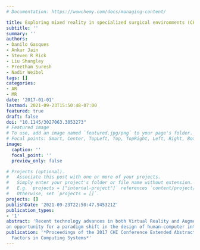 ```yaml
---
# Documentation: https://wowchemy.com/docs/managing-content/

title: Exploring mixed reality in specialized surgical environments (CHI EA’ 17)
subtitle: ''
summary: ''
authors:
- Danilo Gasques
- Ankur Jain
- Steven R Rick
- Liu Shangley
- Preetham Suresh
- Nadir Weibel
tags: []
categories:
- AR
- MR
date: '2017-01-01'
lastmod: 2021-09-23T15:50:48-07:00
featured: true
draft: false
doi: "10.1145/3027063.3053273"
# Featured image
# To use, add an image named `featured.jpg/png` to your page's folder.
# Focal points: Smart, Center, TopLeft, Top, TopRight, Left, Right, BottomLeft, Bottom, BottomRight.
image:
  caption: ''
  focal_point: ''
  preview_only: false

# Projects (optional).
#   Associate this post with one or more of your projects.
#   Simply enter your project's folder or file name without extension.
#   E.g. `projects = ["internal-project"]` references `content/project/deep-learning/index.md`.
#   Otherwise, set `projects = []`.
projects: []
publishDate: '2021-09-23T22:50:47.945321Z'
publication_types:
- '1'
abstract: 'Recent technology advances in both Virtual Reality and Augmented Reality are creating
an opportunity for a paradigm shift in the design of human-computer interaction systems. Delving into the Reality-Virtuality Continuum, we find Mixed Reality - systems designed to augment the physical world with virtual entities that embody characteristics of real world objects. In the medical field, Mixed Reality systems can overlay real-time and spatially accurate results onto a patient’s body without the need for external screens. The complexity of these systems previously required specialized prototypes, but newly available commercial products like the Microsoft HoloLens make the technology more available. Through a combination of literature review, expert analysis, and prototyping we explore the use of Mixed Reality in healthcare. From the experience of prototyping Patiently and HoloSim, two applications for augmenting medical training, we outline considerations for the future design and development of virtual interfaces grounded in reality.'
publication: '*Proceedings of the 2017 CHI Conference Extended Abstracts on Human
  Factors in Computing Systems*'
---
```

